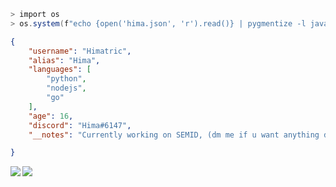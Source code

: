 

```ps1
> import os
> os.system(f"echo {open('hima.json', 'r').read()} | pygmentize -l javascript --json")
```

```json
{
    "username": "Himatric",
    "alias": "Hima",
    "languages": [
        "python",
        "nodejs",
        "go"
    ],
    "age": 16,
    "discord": "Hima#6147",
    "__notes": "Currently working on SEMID, (dm me if u want anything discord related coded)"

}
```
<img align="left" src="https://github-readme-stats.vercel.app/api?username=Himatric&theme=synthwave&show_icons=true&a=balls">
<img align="center" src="https://github-readme-stats.vercel.app/api/top-langs/?username=Himatric&langs_count=5">
